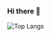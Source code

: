 ### Hi there 👋

![Top Langs](https://github-readme-stats.vercel.app/api/top-langs/?username=anuraghazra&layout=compact)
